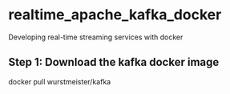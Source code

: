 # realtime_apache_kafka_docker
 Developing real-time streaming services with docker

 Step 1: Download the kafka docker image
  --
  docker pull wurstmeister/kafka
